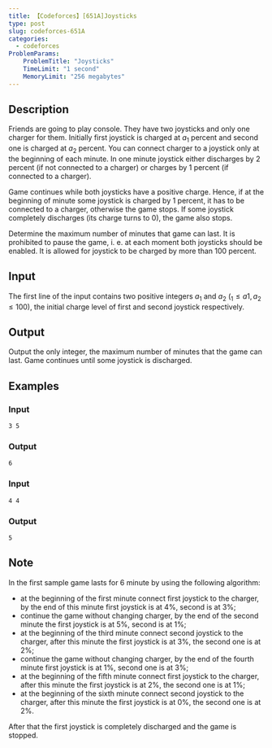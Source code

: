 ```yaml
---
title: 【Codeforces】[651A]Joysticks
type: post
slug: codeforces-651A
categories:
  - codeforces
ProblemParams:
    ProblemTitle: "Joysticks"
    TimeLimit: "1 second"
    MemoryLimit: "256 megabytes"
---
```


## Description

Friends are going to play console. They have two joysticks and only one charger for them. Initially first joystick is charged at $a_{1}$ percent and second one is charged at $a_{2}$ percent. You can connect charger to a joystick only at the beginning of each minute. In one minute joystick either discharges by 2 percent (if not connected to a charger) or charges by 1 percent (if connected to a charger).

Game continues while both joysticks have a positive charge. Hence, if at the beginning of minute some joystick is charged by 1 percent, it has to be connected to a charger, otherwise the game stops. If some joystick completely discharges (its charge turns to 0), the game also stops.

Determine the maximum number of minutes that game can last. It is prohibited to pause the game, i. e. at each moment both joysticks should be enabled. It is allowed for joystick to be charged by more than $100$ percent.

## Input

The first line of the input contains two positive integers $a_{1}$ and $a_{2}$ ($_{1} ≤ a1, a_{2} ≤ 100$), the initial charge level of first and second joystick respectively.

## Output

Output the only integer, the maximum number of minutes that the game can last. Game continues until some joystick is discharged.

## Examples

### Input

```
3 5

```

### Output

```
6

```

### Input

```
4 4

```

### Output

```
5

```

## Note

In the first sample game lasts for 6 minute by using the following algorithm:

*   at the beginning of the first minute connect first joystick to the charger, by the end of this minute first joystick is at 4%, second is at 3%;
*   continue the game without changing charger, by the end of the second minute the first joystick is at 5%, second is at 1%;
*   at the beginning of the third minute connect second joystick to the charger, after this minute the first joystick is at 3%, the second one is at 2%;
*   continue the game without changing charger, by the end of the fourth minute first joystick is at 1%, second one is at 3%;
*   at the beginning of the fifth minute connect first joystick to the charger, after this minute the first joystick is at 2%, the second one is at 1%;
*   at the beginning of the sixth minute connect second joystick to the charger, after this minute the first joystick is at 0%, the second one is at 2%.

After that the first joystick is completely discharged and the game is stopped.

